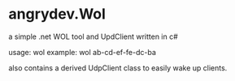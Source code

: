 # angrydev.Wol
a simple .net WOL tool and UpdClient written in c#

usage: wol <mac address>
example: wol ab-cd-ef-fe-dc-ba

also contains a derived UdpClient class to easily wake up clients.
